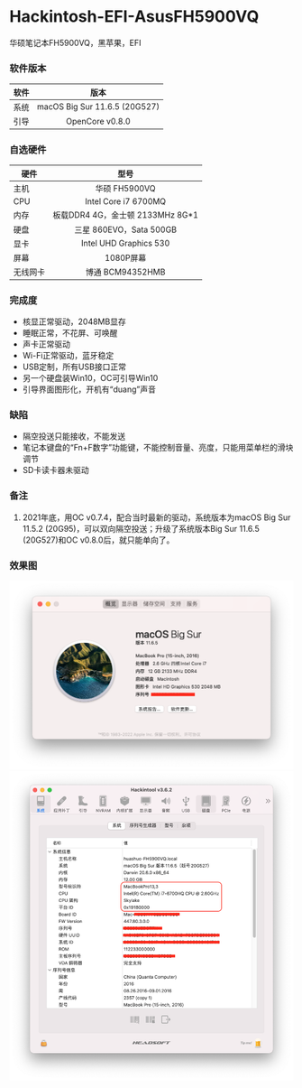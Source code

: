 # Hackintosh-EFI-AsusFH5900VQ
 华硕笔记本FH5900VQ，黑苹果，EFI

### 软件版本
| 软件 | 版本 |
| --- | :--: |
| 系统 | macOS Big Sur 11.6.5 (20G527) |
| 引导 | OpenCore v0.8.0 |

### 自选硬件
|   硬件    |   型号  |
| -------- | :----: |
| 主机 | 华硕 FH5900VQ |
| CPU | Intel Core i7 6700MQ |
| 内存 | 板载DDR4 4G，金士顿 2133MHz 8G*1 |
| 硬盘 | 三星 860EVO，Sata 500GB |
| 显卡 | Intel UHD Graphics 530 |
| 屏幕 | 1080P屏幕 |
| 无线网卡 | 博通 BCM94352HMB |

### 完成度
+ 核显正常驱动，2048MB显存
+ 睡眠正常，不花屏、可唤醒
+ 声卡正常驱动
+ Wi-Fi正常驱动，蓝牙稳定
+ USB定制，所有USB接口正常
+ 另一个硬盘装Win10，OC可引导Win10
+ 引导界面图形化，开机有“duang”声音

### 缺陷
+ 隔空投送只能接收，不能发送
+ 笔记本键盘的“Fn+F数字”功能键，不能控制音量、亮度，只能用菜单栏的滑块调节
+ SD卡读卡器未驱动

### 备注
1. 2021年底，用OC v0.7.4，配合当时最新的驱动，系统版本为macOS Big Sur 11.5.2 (20G95)，可以双向隔空投送；升级了系统版本Big Sur 11.6.5 (20G527)和OC v0.8.0后，就只能单向了。

### 效果图
![关于本机.png](https://github.com/demon3434/Hackintosh-EFI-AsusFH5900VQ/blob/main/OpenCore%20v0.8.0%20%26%20macOS%20Big%20Sur%2011.6.5%20(20G527)%20%26%20BCM94352HMB/1.%E5%85%B3%E4%BA%8E%E6%9C%AC%E6%9C%BA.png "关于本机")
![Hackintool系统信息.png](https://github.com/demon3434/Hackintosh-EFI-AsusFH5900VQ/blob/main/OpenCore%20v0.8.0%20%26%20macOS%20Big%20Sur%2011.6.5%20(20G527)%20%26%20BCM94352HMB/2.Hackintool%E7%B3%BB%E7%BB%9F%E4%BF%A1%E6%81%AF.png "Hackintool系统信息")
